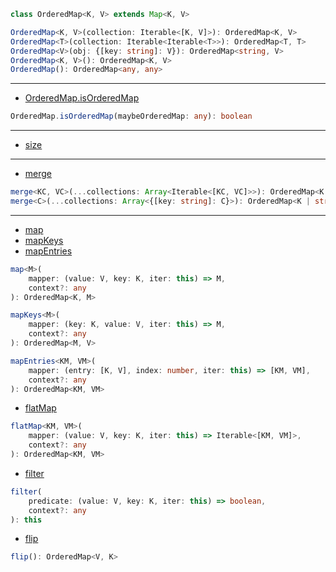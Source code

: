 ```ts
class OrderedMap<K, V> extends Map<K, V>
```

```ts
OrderedMap<K, V>(collection: Iterable<[K, V]>): OrderedMap<K, V>
OrderedMap<T>(collection: Iterable<Iterable<T>>): OrderedMap<T, T>
OrderedMap<V>(obj: {[key: string]: V}): OrderedMap<string, V>
OrderedMap<K, V>(): OrderedMap<K, V>
OrderedMap(): OrderedMap<any, any>
```

---

- [OrderedMap.isOrderedMap](https://facebook.github.io/immutable-js/docs/#/OrderedMap/isOrderedMap)

```ts
OrderedMap.isOrderedMap(maybeOrderedMap: any): boolean
```

---

- [size](https://facebook.github.io/immutable-js/docs/#/OrderedMap/size)

---

- [merge](https://facebook.github.io/immutable-js/docs/#/OrderedMap/merge)

```ts
merge<KC, VC>(...collections: Array<Iterable<[KC, VC]>>): OrderedMap<K | KC, V | VC>
merge<C>(...collections: Array<{[key: string]: C}>): OrderedMap<K | string, V | C>
```

---

- [map](https://facebook.github.io/immutable-js/docs/#/OrderedMap/map)
- [mapKeys](https://facebook.github.io/immutable-js/docs/#/OrderedMap/mapKeys)
- [mapEntries](https://facebook.github.io/immutable-js/docs/#/OrderedMap/mapEntries)

```ts
map<M>(
    mapper: (value: V, key: K, iter: this) => M,
    context?: any
): OrderedMap<K, M>

mapKeys<M>(
    mapper: (key: K, value: V, iter: this) => M,
    context?: any
): OrderedMap<M, V>

mapEntries<KM, VM>(
    mapper: (entry: [K, V], index: number, iter: this) => [KM, VM],
    context?: any
): OrderedMap<KM, VM>
```

- [flatMap](https://facebook.github.io/immutable-js/docs/#/OrderedMap/flatMap)

```ts
flatMap<KM, VM>(
    mapper: (value: V, key: K, iter: this) => Iterable<[KM, VM]>,
    context?: any
): OrderedMap<KM, VM>
```

- [filter](https://facebook.github.io/immutable-js/docs/#/OrderedMap/filter)

```ts
filter(
    predicate: (value: V, key: K, iter: this) => boolean,
    context?: any
): this
```

- [flip](https://facebook.github.io/immutable-js/docs/#/OrderedMap/flip)

```ts
flip(): OrderedMap<V, K>
```
